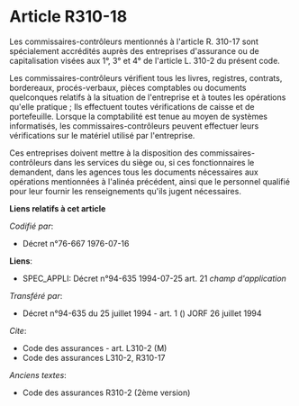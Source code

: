 # Article R310-18

Les commissaires-contrôleurs mentionnés à l'article R. 310-17 sont spécialement accrédités auprès des entreprises d'assurance
ou de capitalisation visées aux 1°, 3° et 4° de l'article L. 310-2 du présent code.

Les commissaires-contrôleurs vérifient tous les livres, registres, contrats, bordereaux, procés-verbaux, pièces comptables ou
documents quelconques relatifs à la situation de l'entreprise et à toutes les opérations qu'elle pratique ; Ils effectuent
toutes vérifications de caisse et de portefeuille. Lorsque la comptabilité est tenue au moyen de systèmes informatisés, les
commissaires-contrôleurs peuvent effectuer leurs vérifications sur le matériel utilisé par l'entreprise.

Ces entreprises doivent mettre à la disposition des commissaires-contrôleurs dans les services du siège ou, si ces
fonctionnaires le demandent, dans les agences tous les documents nécessaires aux opérations mentionnées à l'alinéa précédent,
ainsi que le personnel qualifié pour leur fournir les renseignements qu'ils jugent nécessaires.

**Liens relatifs à cet article**

_Codifié par_:

  - Décret n°76-667 1976-07-16

**Liens**:

  - SPEC_APPLI: Décret n°94-635 1994-07-25 art. 21 *champ d'application*

_Transféré par_:

  - Décret n°94-635 du 25 juillet 1994 - art. 1 () JORF 26 juillet 1994

_Cite_:

  - Code des assurances - art. L310-2 (M)
  - Code des assurances L310-2, R310-17

_Anciens textes_:

  - Code des assurances R310-2 (2ème version)
